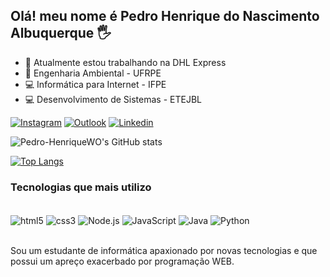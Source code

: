 ## Olá! meu nome é Pedro Henrique do Nascimento Albuquerque 🖐️



- 🔭 Atualmente estou trabalhando na DHL Express
- 🌱  Engenharia Ambiental - UFRPE
- 💻  Informática para Internet - IFPE
- 💻  Desenvolvimento de Sistemas - ETEJBL


[![Instagram](https://img.shields.io/badge/Instagram-E4405F?style=for-the-badge&logo=instagram&logoColor=white)](https://www.instagram.com/pedrxr/)
[![Outlook](https://img.shields.io/badge/Microsoft_Outlook-0078D4?style=for-the-badge&logo=microsoft-outlook&logoColor=white)](https://account.microsoft.com/profile/)
[![Linkedin](https://img.shields.io/badge/LinkedIn-0077B5?style=for-the-badge&logo=linkedin&logoColor=white)](https://www.linkedin.com/in/pedro-henrique-do-nascimento-albuquerque/)

![Pedro-HenriqueWO's GitHub stats](https://github-readme-stats.vercel.app/api?username=Pedro-HenriqueWO&show_icons=true&theme=onedark)

[![Top Langs](https://github-readme-stats.vercel.app/api/top-langs/?username=Pedro-HenriqueWO&langs_count=8&theme=onedark)](https://github.com/Pedro-HenriqueWO/github-readme-stats)

### Tecnologias que mais utilizo 

<div style="display:inline_block"><br/>
<img align="center" alt ="html5" src="https://img.shields.io/badge/HTML5-E34F26?style=for-the-badge&logo=html5&logoColor=white">
<img align="center" alt ="css3" src="https://img.shields.io/badge/CSS3-1572B6?style=for-the-badge&logo=css3&logoColor=white">
<img align="center" alt ="Node.js" src="https://img.shields.io/badge/Node.js-43853D?style=for-the-badge&logo=node.js&logoColor=white">
<img align="center" alt ="JavaScript" src="https://img.shields.io/badge/JavaScript-F7DF1E?style=for-the-badge&logo=javascript&logoColor=black">
<img align="center" alt ="Java" src="https://img.shields.io/badge/Java-ED8B00?style=for-the-badge&logo=java&logoColor=white">
<img align="center" alt ="Python" src="https://img.shields.io/badge/Python-14354C?style=for-the-badge&logo=python&logoColor=white">
</div><br/>

Sou um estudante de informática apaxionado por novas tecnologias e que possui um 
apreço exacerbado por programação WEB. 
